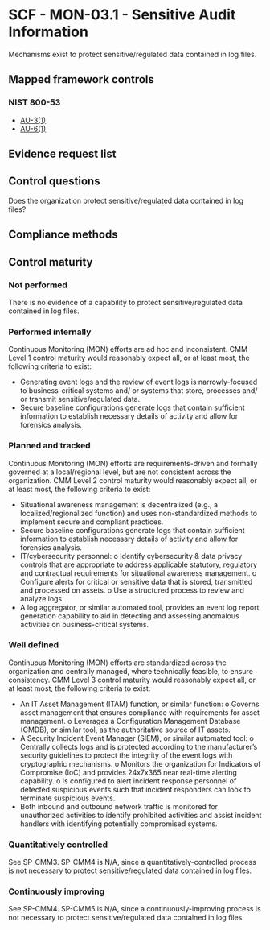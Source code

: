 # SCF - MON-03.1 - Sensitive Audit Information
Mechanisms exist to protect sensitive/regulated data contained in log files.
## Mapped framework controls
### NIST 800-53
- [AU-3(1)](../nist80053/au-3-1.md)
- [AU-6(1)](../nist80053/au-6-1.md)

## Evidence request list


## Control questions
Does the organization protect sensitive/regulated data contained in log files?

## Compliance methods


## Control maturity
### Not performed
There is no evidence of a capability to protect sensitive/regulated data contained in log files.

### Performed internally
Continuous Monitoring (MON) efforts are ad hoc and inconsistent. CMM Level 1 control maturity would reasonably expect all, or at least most, the following criteria to exist:
- Generating event logs and the review of event logs is narrowly-focused to business-critical systems and/ or systems that store, processes and/ or transmit sensitive/regulated data.
- Secure baseline configurations generate logs that contain sufficient information to establish necessary details of activity and allow for forensics analysis.

### Planned and tracked
Continuous Monitoring (MON) efforts are requirements-driven and formally governed at a local/regional level, but are not consistent across the organization. CMM Level 2 control maturity would reasonably expect all, or at least most, the following criteria to exist:
- Situational awareness management is decentralized (e.g., a localized/regionalized function) and uses non-standardized methods to implement secure and compliant practices.
- Secure baseline configurations generate logs that contain sufficient information to establish necessary details of activity and allow for forensics analysis.
- IT/cybersecurity personnel:
o	Identify cybersecurity & data privacy controls that are appropriate to address applicable statutory, regulatory and contractual requirements for situational awareness management.
o	Configure alerts for critical or sensitive data that is stored, transmitted and processed on assets.
o	Use a structured process to review and analyze logs.
- A log aggregator, or similar automated tool, provides an event log report generation capability to aid in detecting and assessing anomalous activities on business-critical systems.

### Well defined
Continuous Monitoring (MON) efforts are standardized across the organization and centrally managed, where technically feasible, to ensure consistency. CMM Level 3 control maturity would reasonably expect all, or at least most, the following criteria to exist:
- An IT Asset Management (ITAM) function, or similar function:
o	Governs asset management that ensures compliance with requirements for asset management.
o	Leverages a Configuration Management Database (CMDB), or similar tool, as the authoritative source of IT assets.
- A Security Incident Event Manager (SIEM), or similar automated tool:
o	Centrally collects logs and is protected according to the manufacturer’s security guidelines to protect the integrity of the event logs with cryptographic mechanisms.
o	Monitors the organization for Indicators of Compromise (IoC) and provides 24x7x365 near real-time alerting capability.
o	Is configured to alert incident response personnel of detected suspicious events such that incident responders can look to terminate suspicious events.
- Both inbound and outbound network traffic is monitored for unauthorized activities to identify prohibited activities and assist incident handlers with identifying potentially compromised systems.

### Quantitatively controlled
See SP-CMM3. SP-CMM4 is N/A, since a quantitatively-controlled process is not necessary to protect sensitive/regulated data contained in log files.

### Continuously improving
See SP-CMM4. SP-CMM5 is N/A, since a continuously-improving process is not necessary to protect sensitive/regulated data contained in log files.
